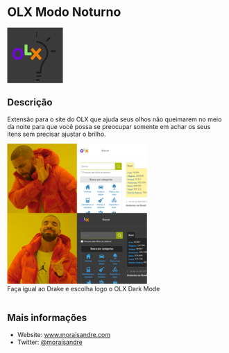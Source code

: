 # OLX Modo Noturno

<img src="icons/olx_icon128.png">

## Descrição
Extensão para o site do OLX que ajuda seus olhos não queimarem no meio da noite para que você possa se preocupar somente em achar os seus itens sem precisar ajustar o brilho.

<picture>
<img src="images/olx-meme.png" height="323px">
</br>
<label>Faça igual ao Drake e escolha logo o OLX Dark Mode</label>
</picture>
</br></br>

## Mais informações
- Website: www.moraisandre.com
- Twitter: <a href="https://twitter.com/moraisandre">@moraisandre</a>
